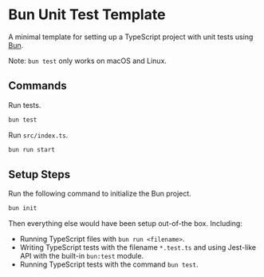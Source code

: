 # Bun Unit Test Template

A minimal template for setting up a TypeScript project with unit tests using [Bun](https://bun.sh/).

Note: `bun test` only works on macOS and Linux.

## Commands

Run tests.

```bash
bun test
```

Run `src/index.ts`.

```bash
bun run start
```

## Setup Steps

Run the following command to initialize the Bun project.

```bash
bun init
```

Then everything else would have been setup out-of-the box. Including:

- Running TypeScript files with `bun run <filename>`.
- Writing TypeScript tests with the filename `*.test.ts` and using Jest-like API with the built-in `bun:test` module.
- Running TypeScript tests with the command `bun test`.
